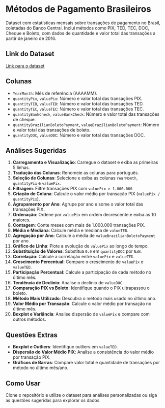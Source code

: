 # Métodos de Pagamento Brasileiros

Dataset com estatísticas mensais sobre transações de pagamento no Brasil, coletadas do Banco Central. Inclui métodos como PIX, TED, TEC, DOC, Cheque e Boleto, com dados de quantidade e valor total das transações a partir de janeiro de 2016.

## Link do Dataset
[Link para o dataset](https://docs.google.com/spreadsheets/d/1py2jGg9y4raWJ-fr7p97lyWfchzWXZzc3u8F2V9WvYc/edit?usp=sharing)

## Colunas
- `YearMonth`: Mês de referência (AAAAMM).
- `quantityPix`, `valuePix`: Número e valor total das transações PIX.
- `quantityTED`, `valueTED`: Número e valor total das transações TED.
- `quantityTEC`, `valueTEC`: Número e valor total das transações TEC.
- `quantityBankCheck`, `valueBankCheck`: Número e valor total das transações de cheque.
- `quantityBrazilianBoletoPayment`, `valueBrazilianBoletoPayment`: Número e valor total das transações de boleto.
- `quantityDOC`, `valueDOC`: Número e valor total das transações DOC.

## Análises Sugeridas
1. **Carregamento e Visualização**: Carregue o dataset e exiba as primeiras 5 linhas.
2. **Tradução das Colunas**: Renomeie as colunas para português.
3. **Seleção de Colunas**: Selecione e exiba as colunas `YearMonth`, `quantityPix` e `valuePix`.
4. **Filtragem**: Filtre transações PIX com `valuePix > 1.000.000`.
5. **Criação de Coluna**: Calcule o valor médio por transação PIX (`valuePix / quantityPix`).
6. **Agrupamento por Ano**: Agrupe por ano e some o valor total das transações PIX.
7. **Ordenação**: Ordene por `valuePix` em ordem decrescente e exiba as 10 maiores.
8. **Contagem**: Conte meses com mais de 1.000.000 transações PIX.
9. **Média e Mediana**: Calcule média e mediana de `valueTED`.
10. **Agregação por Ano**: Calcule a média de `valueBrazilianBoletoPayment` por ano.
11. **Gráfico de Linha**: Plote a evolução de `valuePix` ao longo do tempo.
12. **Substituição de Valores**: Substitua `0.0` em `quantityDOC` por `NaN`.
13. **Correlação**: Calcule a correlação entre `valuePix` e `valueTED`.
14. **Crescimento Percentual**: Compare o crescimento de `valuePix` e `valueTED`.
15. **Participação Percentual**: Calcule a participação de cada método no último mês.
16. **Tendência de Declínio**: Analise o declínio de `valueDOC`.
17. **Comparação PIX vs Boleto**: Identifique quando o PIX ultrapassou o boleto.
18. **Método Mais Utilizado**: Descubra o método mais usado no último ano.
19. **Valor Médio por Transação**: Calcule o valor médio por transação no último mês.
20. **Boxplot e Variância**: Analise dispersão de `valuePix` e compare com outros métodos.

## Questões Extras
- **Boxplot e Outliers**: Identifique outliers em `valueTED`.
- **Dispersão do Valor Médio PIX**: Analise a consistência do valor médio por transação PIX.
- **Gráficos de Barras**: Compare valor total e quantidade de transações por método no último mês/ano.

## Como Usar
Clone o repositório e utilize o dataset para análises personalizadas ou siga as questões sugeridas para explorar os dados.
